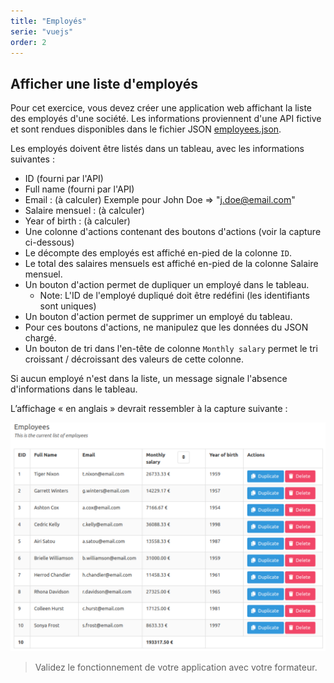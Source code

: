 ```yaml
---
title: "Employés"
serie: "vuejs"
order: 2
---
```


## Afficher une liste d'employés

Pour cet exercice, vous devez créer une application web affichant la liste des employés d'une société. 
Les informations proviennent d'une API fictive et sont rendues disponibles dans le fichier JSON [employees.json](employees.json).

Les employés doivent être listés dans un tableau, avec les informations suivantes :

- ID (fourni par l'API)
- Full name (fourni par l'API)
- Email : (à calculer) Exemple pour John Doe => "j.doe@email.com"
- Salaire mensuel : (à calculer)
- Year of birth : (à calculer)
- Une colonne d'actions contenant des boutons d'actions (voir la capture ci-dessous)
- Le décompte des employés est affiché en-pied de la colonne `ID`.
- Le total des salaires mensuels est affiché en-pied de la colonne Salaire mensuel.
- Un bouton d'action permet de dupliquer un employé dans le tableau.
    - Note: L'ID de l'employé dupliqué doit être redéfini (les identifiants sont uniques)
- Un bouton d'action permet de supprimer un employé du tableau.
- Pour ces boutons d'actions, ne manipulez que les données du JSON chargé.
- Un bouton de tri dans l'en-tête de colonne `Monthly salary` permet le tri croissant / décroissant des valeurs de cette colonne.

Si aucun employé n'est dans la liste, un message signale l'absence d'informations dans le tableau.

L’affichage « en anglais » devrait ressembler à la capture suivante :

![employees](employees.png)

> Validez le fonctionnement de votre application avec votre formateur.